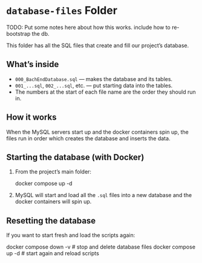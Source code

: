 # `database-files` Folder

TODO: Put some notes here about how this works.  include how to re-bootstrap the db. 


This folder has all the SQL files that create and fill our project’s database.

## What’s inside

- `000_BachEndDatabase.sql` — makes the database and its tables.  
- `001_...sql`, `002_...sql`, etc. — put starting data into the tables.  
- The numbers at the start of each file name are the order they should run in.

## How it works

When the MySQL servers start up and the docker containers spin up, the files run in order
which creates the database and inserts the data.

## Starting the database (with Docker)

1. From the project’s main folder:

   docker compose up -d

2. MySQL will start and load all the `.sql` files into a new database and the docker containers will spin up.

## Resetting the database

If you want to start fresh and load the scripts again:

docker compose down -v   # stop and delete database files
docker compose up -d     # start again and reload scripts
